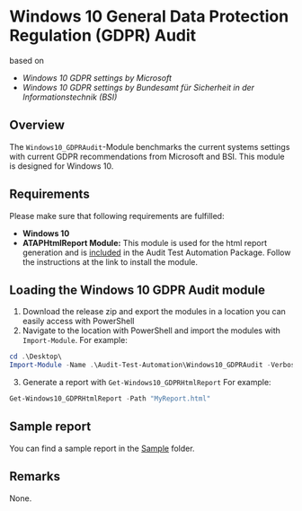 # Windows 10 General Data Protection Regulation (GDPR) Audit

based on
* _Windows 10 GDPR settings by Microsoft_
* _Windows 10 GDPR settings by Bundesamt für Sicherheit in der Informationstechnik (BSI)_

## Overview

The `Windows10_GDPRAudit`-Module benchmarks the current systems settings with current GDPR recommendations from Microsoft and BSI. This module is designed for Windows 10.

## Requirements

Please make sure that following requirements are fulfilled:

* **Windows 10**
* **ATAPHtmlReport Module:** This module is used for the html report generation and is [included](https://github.com/fbprogmbh/Audit-Test-Automation/tree/master/ATAPHtmlReport) in the Audit Test Automation Package. Follow the instructions at the link to install the module.

## Loading the Windows 10 GDPR Audit module

1. Download the release zip and export the modules in a location you can easily access with PowerShell
2. Navigate to the location with PowerShell and import the modules with `Import-Module`. For example:
```Powershell
cd .\Desktop\
Import-Module -Name .\Audit-Test-Automation\Windows10_GDPRAudit -Verbose
```
3. Generate a report with `Get-Windows10_GDPRHtmlReport` For example:
```PowerShell
Get-Windows10_GDPRHtmlReport -Path "MyReport.html"
```

## Sample report

You can find a sample report in the [Sample](Sample) folder.

## Remarks

None.
